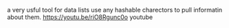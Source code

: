 a very usful tool for data lists 
use any hashable charectors to pull informatin about them.
 https://youtu.be/riO8Rgunc0o    youtube